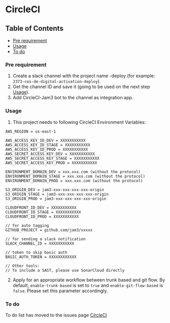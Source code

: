 # CircleCI

## Table of Contents

- [Pre requirement](#pre-requirement)
- [Usage](#usage)
- [To do](#to-do)

### Pre requirement

1. Create a slack channel with the project name -deploy (for example: `2373-cos-de-digital-activation-deploy`).
2. Get the channel ID and save it (going to be used on the next step [Usage](#usage)).
3. Add CircleCI-Jam3 bot to the channel as integration app.

### Usage

1. This project needs to following CircleCI Environment Variables:

```
AWS_REGION = us-east-1

AWS_ACCESS_KEY_ID_DEV = XXXXXXXXXXX
AWS_ACCESS_KEY_ID_STAGE = XXXXXXXXXXX
AWS_ACCESS_KEY_ID_PROD = XXXXXXXXXXX
AWS_SECRET_ACCESS_KEY_DEV = XXXXXXXXXXX
AWS_SECRET_ACCESS_KEY_STAGE = XXXXXXXXXXX
AWS_SECRET_ACCESS_KEY_PROD = XXXXXXXXXXX

ENVIRONMENT_DOMAIN_DEV = xxx.xxx.com (without the protocol)
ENVIRONMENT_DOMAIN_STAGE = xxx.xxx.com (without the protocol)
ENVIRONMENT_DOMAIN_PROD = xxx.xxx.com (without the protocol)

S3_ORIGIN_DEV = jam3-xxx-xxx-xxx-xxx-origin
S3_ORIGIN_STAGE = jam3-xxx-xxx-xxx-xxx-origin
S3_ORIGIN_PROD = jam3-xxx-xxx-xxx-xxx-origin

CLOUDFRONT_ID_DEV = XXXXXXXXXXX
CLOUDFRONT_ID_STAGE = XXXXXXXXXXX
CLOUDFRONT_ID_PROD = XXXXXXXXXXX

// for auto tagging
GITHUB_PROJECT = github.com/jam3/xxxxx

// for sending a slack notification
SLACK_CHANNEL_ID = XXXXXXXXXXX

// token to skip basic auth
BASIC_AUTH_TOKEN = XXXXXXXXXXXX

// Other tools:
// To include a SAST, please use SonarCloud directly
```

2. Apply for an appropriate workflow between trunk based and git flow. By default, `enable-trunk-based` is set to `true` and `enable-git-flow-based` is `false`. Please set this parameter accordingly.

### To do

To do list has moved to the issues page [CircleCI](https://github.com/Jam3/nextjs-boilerplate/issues/254#issue-1328652952)

